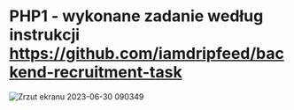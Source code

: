 # PHP1 - wykonane zadanie według instrukcji https://github.com/iamdripfeed/backend-recruitment-task




![Zrzut ekranu 2023-06-30 090349](https://github.com/RafalPietrzak55/PHP1/assets/115399790/7dd54279-5efe-4148-a03c-f325252c197f)
